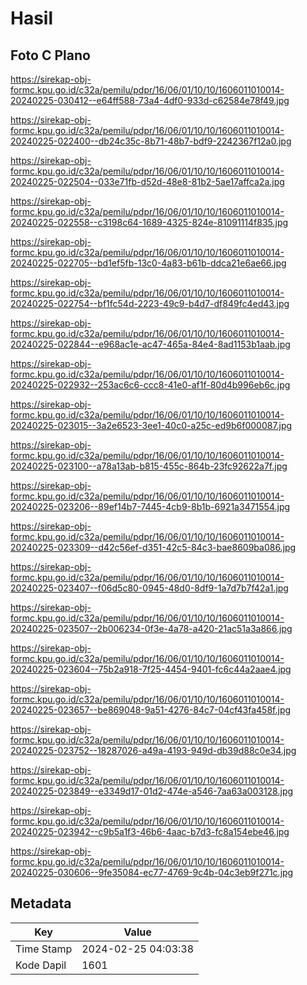 # Hasil

## Foto C Plano

https://sirekap-obj-formc.kpu.go.id/c32a/pemilu/pdpr/16/06/01/10/10/1606011010014-20240225-030412--e64ff588-73a4-4df0-933d-c62584e78f49.jpg

https://sirekap-obj-formc.kpu.go.id/c32a/pemilu/pdpr/16/06/01/10/10/1606011010014-20240225-022400--db24c35c-8b71-48b7-bdf9-2242367f12a0.jpg

https://sirekap-obj-formc.kpu.go.id/c32a/pemilu/pdpr/16/06/01/10/10/1606011010014-20240225-022504--033e71fb-d52d-48e8-81b2-5ae17affca2a.jpg

https://sirekap-obj-formc.kpu.go.id/c32a/pemilu/pdpr/16/06/01/10/10/1606011010014-20240225-022558--c3198c64-1689-4325-824e-81091114f835.jpg

https://sirekap-obj-formc.kpu.go.id/c32a/pemilu/pdpr/16/06/01/10/10/1606011010014-20240225-022705--bd1ef5fb-13c0-4a83-b61b-ddca21e6ae66.jpg

https://sirekap-obj-formc.kpu.go.id/c32a/pemilu/pdpr/16/06/01/10/10/1606011010014-20240225-022754--bf1fc54d-2223-49c9-b4d7-df849fc4ed43.jpg

https://sirekap-obj-formc.kpu.go.id/c32a/pemilu/pdpr/16/06/01/10/10/1606011010014-20240225-022844--e968ac1e-ac47-465a-84e4-8ad1153b1aab.jpg

https://sirekap-obj-formc.kpu.go.id/c32a/pemilu/pdpr/16/06/01/10/10/1606011010014-20240225-022932--253ac6c6-ccc8-41e0-af1f-80d4b996eb6c.jpg

https://sirekap-obj-formc.kpu.go.id/c32a/pemilu/pdpr/16/06/01/10/10/1606011010014-20240225-023015--3a2e6523-3ee1-40c0-a25c-ed9b6f000087.jpg

https://sirekap-obj-formc.kpu.go.id/c32a/pemilu/pdpr/16/06/01/10/10/1606011010014-20240225-023100--a78a13ab-b815-455c-864b-23fc92622a7f.jpg

https://sirekap-obj-formc.kpu.go.id/c32a/pemilu/pdpr/16/06/01/10/10/1606011010014-20240225-023206--89ef14b7-7445-4cb9-8b1b-6921a3471554.jpg

https://sirekap-obj-formc.kpu.go.id/c32a/pemilu/pdpr/16/06/01/10/10/1606011010014-20240225-023309--d42c56ef-d351-42c5-84c3-bae8609ba086.jpg

https://sirekap-obj-formc.kpu.go.id/c32a/pemilu/pdpr/16/06/01/10/10/1606011010014-20240225-023407--f06d5c80-0945-48d0-8df9-1a7d7b7f42a1.jpg

https://sirekap-obj-formc.kpu.go.id/c32a/pemilu/pdpr/16/06/01/10/10/1606011010014-20240225-023507--2b006234-0f3e-4a78-a420-21ac51a3a866.jpg

https://sirekap-obj-formc.kpu.go.id/c32a/pemilu/pdpr/16/06/01/10/10/1606011010014-20240225-023604--75b2a918-7f25-4454-9401-fc6c44a2aae4.jpg

https://sirekap-obj-formc.kpu.go.id/c32a/pemilu/pdpr/16/06/01/10/10/1606011010014-20240225-023657--be869048-9a51-4276-84c7-04cf43fa458f.jpg

https://sirekap-obj-formc.kpu.go.id/c32a/pemilu/pdpr/16/06/01/10/10/1606011010014-20240225-023752--18287026-a49a-4193-949d-db39d88c0e34.jpg

https://sirekap-obj-formc.kpu.go.id/c32a/pemilu/pdpr/16/06/01/10/10/1606011010014-20240225-023849--e3349d17-01d2-474e-a546-7aa63a003128.jpg

https://sirekap-obj-formc.kpu.go.id/c32a/pemilu/pdpr/16/06/01/10/10/1606011010014-20240225-023942--c9b5a1f3-46b6-4aac-b7d3-fc8a154ebe46.jpg

https://sirekap-obj-formc.kpu.go.id/c32a/pemilu/pdpr/16/06/01/10/10/1606011010014-20240225-030606--9fe35084-ec77-4769-9c4b-04c3eb9f271c.jpg


## Metadata

| Key        | Value               |
| ---------- | ------------------- |
| Time Stamp | 2024-02-25 04:03:38 |
| Kode Dapil | 1601                |



